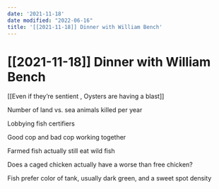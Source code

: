 ```yaml
---
date: '2021-11-18'
date modified: "2022-06-16"
title: '[[2021-11-18]] Dinner with William Bench'
---
```


# [[2021-11-18]] Dinner with William Bench
[[Even if they’re sentient , Oysters are having a blast]]

Number of land vs. sea animals killed per year

Lobbying fish certifiers

Good cop and bad cop working together

Farmed fish actually still eat wild fish

Does a caged chicken actually have a worse than free chicken?

Fish prefer color of tank, usually dark green, and a sweet spot density
